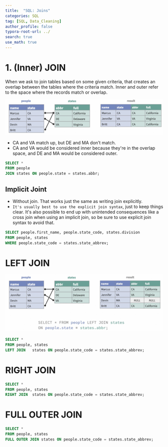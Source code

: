 ```yaml
---
title:  "SQL: Joins"
categories: SQL
tag: [SQL, Data_Cleaning]
author_profile: false
typora-root-url: ../
search: true
use_math: true
---
```



# 1. (Inner) JOIN

When we ask to join tables based on some given criteria, that creates an overlap between the tables where the criteria match. Inner and outer refer to the space where the records match or overlap.

![image-20230503062107251](/images/2023-05-03-Two_more_tables/image-20230503062107251.png)

- CA and VA match up, but DE and MA don’t match.
- CA and VA would be considered inner because they're in the overlap space, and DE and MA would be considered outer. 

```sql
SELECT *
FROM people
JOIN states ON people.state = states.abbr;
```

## Implicit Joint

- Without join. That works just the same as writing join explicitly.
- `It's usually best to use the explicit join syntax`, just to keep things clear. It's also possible to end up with unintended consequences like a cross join when using an implicit join, so be sure to use explicit join syntax to avoid that.

```sql
SELECT people.first_name, people.state_code, states.division
FROM people, states
WHERE people.state_code = states.state_abbrev;
```

# LEFT JOIN

![image-20230503062426726](/images/2023-05-03-Two_more_tables/image-20230503062426726.png)

```sql
SELECT *
FROM people, states
LEFT JOIN	states ON people.state_code = states.state_abbrev;
```

# RIGHT JOIN

```sql
SELECT *
FROM people, states
RIGHT JOIN	states ON people.state_code = states.state_abbrev;
```

# FULL OUTER JOIN

```sql
SELECT *
FROM people, states
FULL OUTER JOIN	states ON people.state_code = states.state_abbrev;
```

